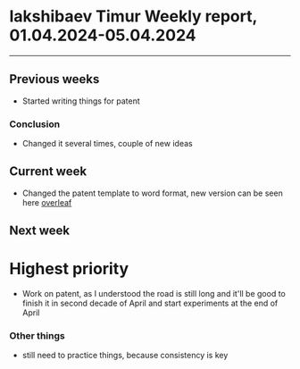 # Iakshibaev Timur Weekly report, 01.04.2024-05.04.2024

---

## Previous weeks

- Started writing things for patent

### Conclusion

- Changed it several times, couple of new ideas

## Current week

- Changed the patent template to word format, new version can be seen here [overleaf](https://github.com/TimuJ/Unilab/blob/66bb0053c35fb55095ea597496152a0be4c07e08/current_docs/dataset.docx)

## Next week

# Highest priority

- Work on patent, as I understood the road is still long and it'll be good to finish it in second decade of April and start experiments at the end of April

### Other things

- still need to practice things, because consistency is key
